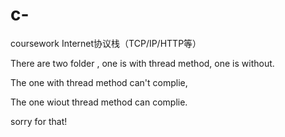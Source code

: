# c-
coursework Internet协议栈（TCP/IP/HTTP等）

There are two folder , one is with thread method, one is without.

The one with thread method can't complie, 

The one wiout thread method can complie.

sorry for that!

